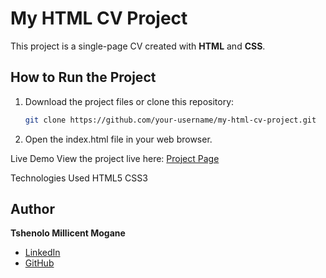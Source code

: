 # My HTML CV Project

This project is a single-page CV created with **HTML** and **CSS**.

## How to Run the Project
1. Download the project files or clone this repository:
   ```bash
   git clone https://github.com/your-username/my-html-cv-project.git
2. Open the index.html file in your web browser.

Live Demo
View the project live here: [Project Page](https://roadmap.sh/projects/single-page-cv)

Technologies Used
HTML5
CSS3

## Author
**Tshenolo Millicent Mogane**  
- [LinkedIn](https://www.linkedin.com/in/tshenolo-millicent-mogane-3a0914192/)  
- [GitHub](https://github.com/github-Millicent-Mogane)

